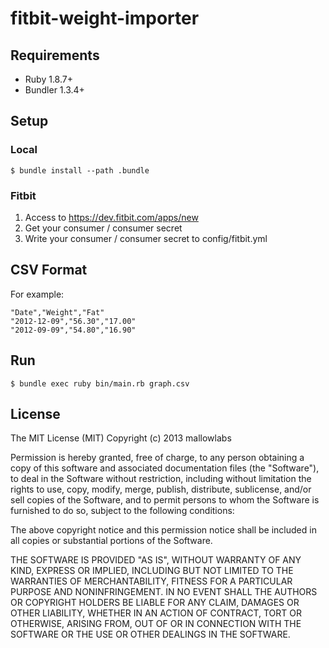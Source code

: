 fitbit-weight-importer
========================

Requirements
------------------------

* Ruby 1.8.7+
* Bundler 1.3.4+

Setup
------------------------

### Local

    $ bundle install --path .bundle

### Fitbit

1. Access to https://dev.fitbit.com/apps/new
2. Get your consumer / consumer secret
3. Write your consumer / consumer secret to config/fitbit.yml

CSV Format
------------------------
For example:

    "Date","Weight","Fat"
    "2012-12-09","56.30","17.00"
    "2012-09-09","54.80","16.90"

Run
------------------------

    $ bundle exec ruby bin/main.rb graph.csv

License
------------------------

The MIT License (MIT)
Copyright (c) 2013 mallowlabs

Permission is hereby granted, free of charge, to any person obtaining a copy of this software and associated documentation files (the "Software"), to deal in the Software without restriction, including without limitation the rights to use, copy, modify, merge, publish, distribute, sublicense, and/or sell copies of the Software, and to permit persons to whom the Software is furnished to do so, subject to the following conditions:

The above copyright notice and this permission notice shall be included in all copies or substantial portions of the Software.

THE SOFTWARE IS PROVIDED "AS IS", WITHOUT WARRANTY OF ANY KIND, EXPRESS OR IMPLIED, INCLUDING BUT NOT LIMITED TO THE WARRANTIES OF MERCHANTABILITY, FITNESS FOR A PARTICULAR PURPOSE AND NONINFRINGEMENT. IN NO EVENT SHALL THE AUTHORS OR COPYRIGHT HOLDERS BE LIABLE FOR ANY CLAIM, DAMAGES OR OTHER LIABILITY, WHETHER IN AN ACTION OF CONTRACT, TORT OR OTHERWISE, ARISING FROM, OUT OF OR IN CONNECTION WITH THE SOFTWARE OR THE USE OR OTHER DEALINGS IN THE SOFTWARE.


